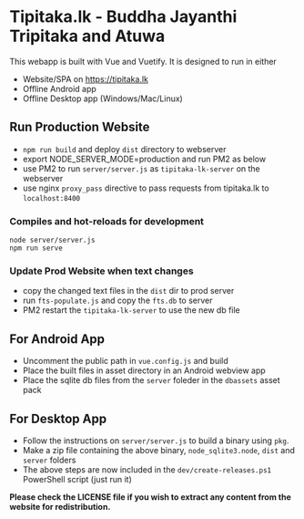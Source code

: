 # Tipitaka.lk - Buddha Jayanthi Tripitaka and Atuwa

This webapp is built with Vue and Vuetify. It is designed to run in either

* Website/SPA on https://tipitaka.lk
* Offline Android app
* Offline Desktop app (Windows/Mac/Linux)
   
## Run Production Website
* `npm run build` and deploy `dist` directory to webserver
* export NODE_SERVER_MODE=production and run PM2 as below
* use PM2 to run `server/server.js` as `tipitaka-lk-server` on the webserver
* use nginx `proxy_pass` directive to pass requests from tipitaka.lk to `localhost:8400`

### Compiles and hot-reloads for development
```
node server/server.js
npm run serve
```

### Update Prod Website when text changes
* copy the changed text files in the `dist` dir to prod server
* run `fts-populate.js` and copy the `fts.db` to server
* PM2 restart the `tipitaka-lk-server` to use the new db file

## For Android App
* Uncomment the public path in `vue.config.js` and build
* Place the built files in asset directory in an Android webview app
* Place the sqlite db files from the `server` foleder in the `dbassets` asset pack

## For Desktop App
* Follow the instructions on `server/server.js` to build a binary using `pkg`.
* Make a zip file containing the above binary, `node_sqlite3.node`, `dist` and `server` folders
* The above steps are now included in the `dev/create-releases.ps1` PowerShell script (just run it)

**Please check the LICENSE file if you wish to extract any content from the website for redistribution.**
